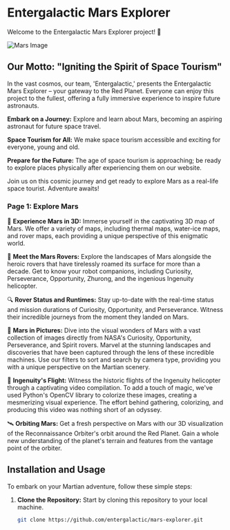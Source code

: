 # Entergalactic Mars Explorer

Welcome to the Entergalactic Mars Explorer project! 🚀


![Mars Image](https://i.ibb.co/xYxNMF3/Screenshot-from-2023-09-11-02-26-46.png)


## Our Motto: "Igniting the Spirit of Space Tourism"
In the vast cosmos, our team, 'Entergalactic,' presents the Entergalactic Mars Explorer – your gateway to the Red Planet. Everyone can enjoy this project to the fullest, offering a fully immersive experience to inspire future astronauts.

**Embark on a Journey:** Explore and learn about Mars, becoming an aspiring astronaut for future space travel.

**Space Tourism for All:** We make space tourism accessible and exciting for everyone, young and old.

**Prepare for the Future:** The age of space tourism is approaching; be ready to explore places physically after experiencing them on our website.

Join us on this cosmic journey and get ready to explore Mars as a real-life space tourist. Adventure awaits! 
### Page 1: Explore Mars

🌌 **Experience Mars in 3D:** Immerse yourself in the captivating 3D map of Mars. We offer a variety of maps, including thermal maps, water-ice maps, and rover maps, each providing a unique perspective of this enigmatic world.

🤖 **Meet the Mars Rovers:** Explore the landscapes of Mars alongside the heroic rovers that have tirelessly roamed its surface for more than a decade. Get to know your robot companions, including Curiosity, Perseverance, Opportunity, Zhurong, and the ingenious Ingenuity helicopter.

🔍 **Rover Status and Runtimes:** Stay up-to-date with the real-time status and mission durations of Curiosity, Opportunity, and Perseverance. Witness their incredible journeys from the moment they landed on Mars.

📸 **Mars in Pictures:** Dive into the visual wonders of Mars with a vast collection of images directly from NASA's Curiosity, Opportunity, Perseverance, and Spirit rovers. Marvel at the stunning landscapes and discoveries that have been captured through the lens of these incredible machines. Use our filters to sort and search by camera type, providing you with a unique perspective on the Martian scenery.

🚁 **Ingenuity's Flight:** Witness the historic flights of the Ingenuity helicopter through a captivating video compilation. To add a touch of magic, we've used Python's OpenCV library to colorize these images, creating a mesmerizing visual experience. The effort behind gathering, colorizing, and producing this video was nothing short of an odyssey.

🛰️ **Orbiting Mars:** Get a fresh perspective on Mars with our 3D visualization of the Reconnaissance Orbiter's orbit around the Red Planet. Gain a whole new understanding of the planet's terrain and features from the vantage point of the orbiter.


## Installation and Usage

To embark on your Martian adventure, follow these simple steps:

1. **Clone the Repository:** Start by cloning this repository to your local machine.

   ```bash
   git clone https://github.com/entergalactic/mars-explorer.git
